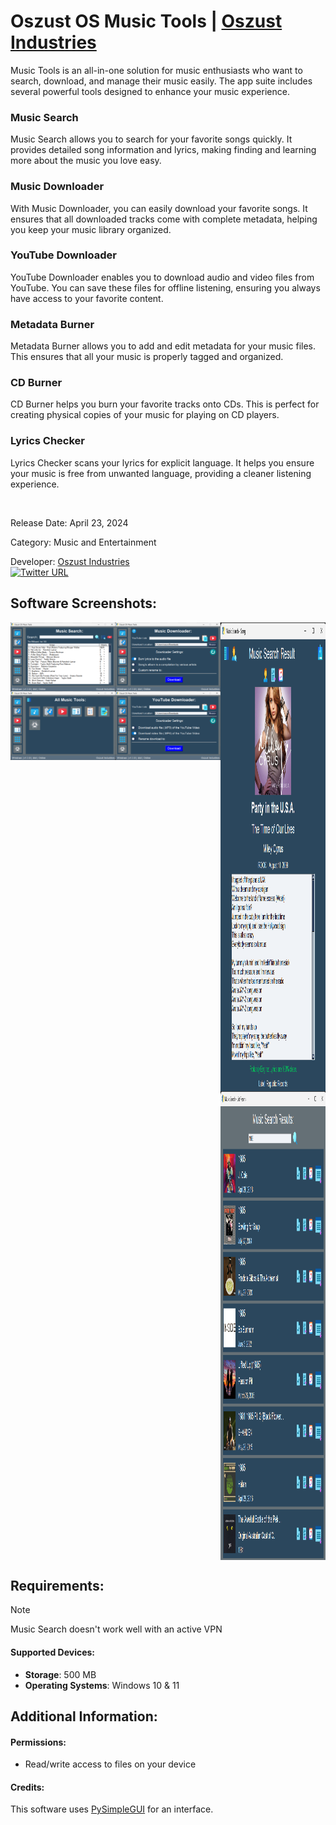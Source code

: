 # Oszust OS Music Tools | [Oszust Industries](https://github.com/Oszust-Industries)

Music Tools is an all-in-one solution for music enthusiasts who want to search, download, and manage their music easily. The app suite includes several powerful tools designed to enhance your music experience.

### Music Search
Music Search allows you to search for your favorite songs quickly. It provides detailed song information and lyrics, making finding and learning more about the music you love easy.

### Music Downloader
With Music Downloader, you can easily download your favorite songs. It ensures that all downloaded tracks come with complete metadata, helping you keep your music library organized.

### YouTube Downloader
YouTube Downloader enables you to download audio and video files from YouTube. You can save these files for offline listening, ensuring you always have access to your favorite content.

### Metadata Burner
Metadata Burner allows you to add and edit metadata for your music files. This ensures that all your music is properly tagged and organized.

### CD Burner
CD Burner helps you burn your favorite tracks onto CDs. This is perfect for creating physical copies of your music for playing on CD players.

### Lyrics Checker
Lyrics Checker scans your lyrics for explicit language. It helps you ensure your music is free from unwanted language, providing a cleaner listening experience.

<br /> 

Release Date: April 23, 2024

Category: Music and Entertainment

Developer: [Oszust Industries](https://github.com/Oszust-Industries)
<br /> [![Twitter URL](https://img.shields.io/twitter/url/https/twitter.com/bukotsunikki.svg?style=social&label=Follow%20%40OszustOS)](https://twitter.com/OszustOS)

## Software Screenshots:

<div style="display: flex; justify-content: center; align-items: flex-start;">
  <div style="flex: 1; text-align: center;">
    <img src="/Screenshots/Home.png?" alt="Home image" width="400" style="vertical-align: top;">
    <img src="/Screenshots/Music%20Tools.png?" alt="Music Tools app image" width="400" style="vertical-align: top;">
  </div>
  <div style="flex: 1; text-align: center;">
    <img src="/Screenshots/Music%20Downloader.png?" alt="Music Downloader image" width="400" style="vertical-align: top;">
    <img src="/Screenshots/YouTube%20Downloader.png?" alt="YouTube Downloader image" width="400" style="vertical-align: top;">
  </div>
  <div style="flex: 1; text-align: center;">
    <img src="/Screenshots/Music%20Search.png?" alt="Music Search image" width="400" height="750" style="vertical-align: top;">
    <img src="/Screenshots/Music%20List%20Search.png?" alt="Music List Search image" width="400" height="750" style="vertical-align: top;">
  </div>
</div>

## Requirements:

> [!NOTE]
> Music Search doesn't work well with an active VPN
#### Supported Devices:

* **Storage**: 500 MB
* **Operating Systems**: Windows 10 & 11

## Additional Information:

#### Permissions: 
* Read/write access to files on your device

#### Credits:

This software uses [PySimpleGUI](https://github.com/PySimpleGUI/PySimpleGUI) for an interface.
